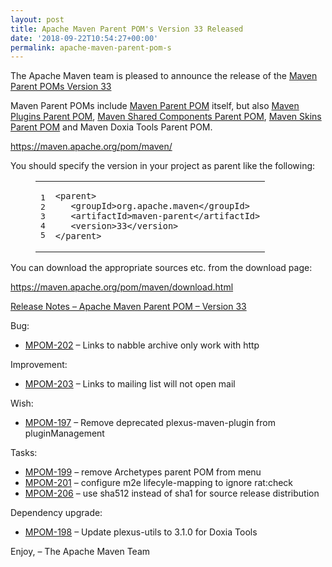 ```yaml
---
layout: post
title: Apache Maven Parent POM's Version 33 Released
date: '2018-09-22T10:54:27+00:00'
permalink: apache-maven-parent-pom-s
---
```

<div class="entry-content"><p>The Apache Maven team is pleased to announce the release of the
<a href="https://maven.apache.org/pom/maven/">Maven Parent POMs Version 33</a></p>

<p>Maven Parent POMs include <a href="https://maven.apache.org/pom/maven/">Maven Parent POM</a>
 itself, but also <a href="https://maven.apache.org/pom/maven/maven-plugins/">Maven Plugins Parent POM</a>,
<a href="https://maven.apache.org/pom/maven/maven-shared-components/">Maven Shared Components Parent POM</a>,
<a href="https://maven.apache.org/pom/maven/maven-skins/">Maven Skins Parent POM</a> and
Maven Doxia Tools Parent POM.</p>

<p><a href="https://maven.apache.org/pom/maven/">https://maven.apache.org/pom/maven/</a></p>

<p>You should specify the version in your project as parent like the following:</p>

<figure class='code'><figcaption><span></span></figcaption><div class="highlight"><table><tr><td class="gutter"><pre class="line-numbers"><span class='line-number'>1</span>
<span class='line-number'>2</span>
<span class='line-number'>3</span>
<span class='line-number'>4</span>
<span class='line-number'>5</span>
</pre></td><td class='code'><pre><code class='xml'><span class='line'><span class="nt">&lt;parent&gt;</span>
</span><span class='line'>   <span class="nt">&lt;groupId&gt;</span>org.apache.maven<span class="nt">&lt;/groupId&gt;</span>
</span><span class='line'>   <span class="nt">&lt;artifactId&gt;</span>maven-parent<span class="nt">&lt;/artifactId&gt;</span>
</span><span class='line'>   <span class="nt">&lt;version&gt;</span>33<span class="nt">&lt;/version&gt;</span>
</span><span class='line'><span class="nt">&lt;/parent&gt;</span>
</span></code></pre></td></tr></table></div></figure>


<p>You can download the appropriate sources etc. from the download page:</p>

<p><a href="https://maven.apache.org/pom/maven/download.html">https://maven.apache.org/pom/maven/download.html</a></p>

<!-- more -->


<p><a href="https://issues.apache.org/jira/secure/ReleaseNote.jspa?projectId=12311250&amp;version=12343766">Release Notes &ndash; Apache Maven Parent POM &ndash; Version 33</a></p>

<p>Bug:</p>

<ul>
<li><a href="https://issues.apache.org/jira/browse/MPOM-202">MPOM-202</a> &ndash; Links to nabble archive only work with http</li>
</ul>


<p>Improvement:</p>

<ul>
<li><a href="https://issues.apache.org/jira/browse/MPOM-203">MPOM-203</a> &ndash; Links to mailing list will not open mail</li>
</ul>


<p>Wish:</p>

<ul>
<li><a href="https://issues.apache.org/jira/browse/MPOM-197">MPOM-197</a> &ndash; Remove deprecated plexus-maven-plugin from pluginManagement</li>
</ul>


<p>Tasks:</p>

<ul>
<li><a href="https://issues.apache.org/jira/browse/MPOM-199">MPOM-199</a> &ndash; remove Archetypes parent POM from menu</li>
<li><a href="https://issues.apache.org/jira/browse/MPOM-201">MPOM-201</a> &ndash; configure m2e lifecyle-mapping to ignore rat:check</li>
<li><a href="https://issues.apache.org/jira/browse/MPOM-206">MPOM-206</a> &ndash; use sha512 instead of sha1 for source release distribution</li>
</ul>


<p>Dependency upgrade:</p>

<ul>
<li><a href="https://issues.apache.org/jira/browse/MPOM-198">MPOM-198</a> &ndash; Update plexus-utils to 3.1.0 for Doxia Tools</li>
</ul>


<p>Enjoy,
&ndash; The Apache Maven Team</p>
</div>

